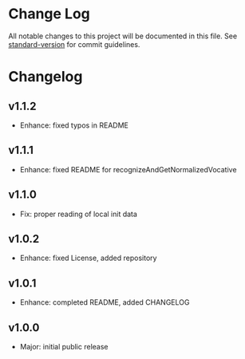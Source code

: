 # Change Log

All notable changes to this project will be documented in this file. See [standard-version](https://github.com/conventional-changelog/standard-version) for commit guidelines.

Changelog
=========

## v1.1.2

- Enhance: fixed typos in README

## v1.1.1

- Enhance: fixed README for recognizeAndGetNormalizedVocative

## v1.1.0

- Fix: proper reading of local init data

## v1.0.2

- Enhance: fixed License, added repository

## v1.0.1

- Enhance: completed README, added CHANGELOG

## v1.0.0

- Major: initial public release
